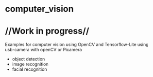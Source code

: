 # computer_vision

# //Work in progress//
Examples for computer vision using OpenCV and Tensorflow-Lite using usb-camera with openCV or Picamera

- object detection
- image recognition
- facial recognition
